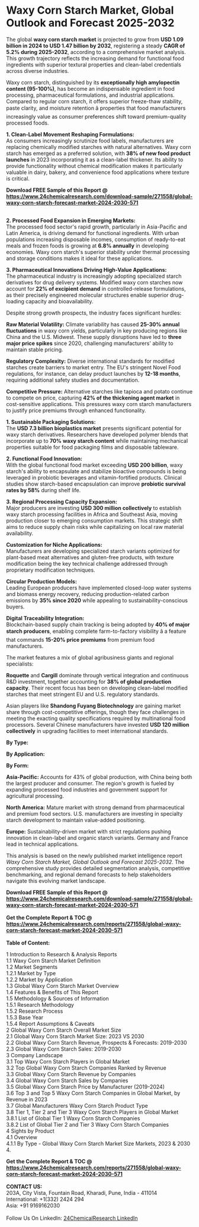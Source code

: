 <h1>Waxy Corn Starch Market, Global Outlook and Forecast 2025-2032</h1><p>The global <strong>waxy corn starch market</strong> is projected to grow from <strong>USD 1.09 billion in 2024 to USD 1.47 billion by 2032</strong>, registering a steady <strong>CAGR of 5.2% during 2025-2032</strong>, according to a comprehensive market analysis. This growth trajectory reflects the increasing demand for functional food ingredients with superior textural properties and clean-label credentials across diverse industries.</p><p>Waxy corn starch, distinguished by its <strong>exceptionally high amylopectin content (95-100%)</strong>, has become an indispensable ingredient in food processing, pharmaceutical formulations, and industrial applications. Compared to regular corn starch, it offers superior freeze-thaw stability, paste clarity, and moisture retention â properties that food manufacturers increasingly value as consumer preferences shift toward premium-quality processed foods.</p><p><strong>1. Clean-Label Movement Reshaping Formulations:</strong><br>
As consumers increasingly scrutinize food labels, manufacturers are replacing chemically modified starches with natural alternatives. Waxy corn starch has emerged as a preferred solution, with <strong>38% of new food product launches</strong> in 2023 incorporating it as a clean-label thickener. Its ability to provide functionality without chemical modification makes it particularly valuable in dairy, bakery, and convenience food applications where texture is critical.</p><div><b>Download FREE Sample of this Report @ 
            <a href="https://www.24chemicalresearch.com/download-sample/271558/global-waxy-corn-starch-forecast-market-2024-2030-571">
            https://www.24chemicalresearch.com/download-sample/271558/global-waxy-corn-starch-forecast-market-2024-2030-571</a></b></div><br><p><strong>2. Processed Food Expansion in Emerging Markets:</strong><br>
The processed food sector's rapid growth, particularly in Asia-Pacific and Latin America, is driving demand for functional ingredients. With urban populations increasing disposable incomes, consumption of ready-to-eat meals and frozen foods is growing at <strong>6.8% annually</strong> in developing economies. Waxy corn starch's superior stability under thermal processing and storage conditions makes it ideal for these applications.</p><p><strong>3. Pharmaceutical Innovations Driving High-Value Applications:</strong><br>
The pharmaceutical industry is increasingly adopting specialized starch derivatives for drug delivery systems. Modified waxy corn starches now account for <strong>22% of excipient demand</strong> in controlled-release formulations, as their precisely engineered molecular structures enable superior drug-loading capacity and bioavailability.</p><p>Despite strong growth prospects, the industry faces significant hurdles:</p><p><strong>Raw Material Volatility:</strong> Climate variability has caused <strong>25-30% annual fluctuations</strong> in waxy corn yields, particularly in key producing regions like China and the U.S. Midwest. These supply disruptions have led to <strong>three major price spikes</strong> since 2020, challenging manufacturers' ability to maintain stable pricing.</p><p><strong>Regulatory Complexity:</strong> Diverse international standards for modified starches create barriers to market entry. The EU's stringent Novel Food regulations, for instance, can delay product launches by <strong>12-18 months</strong>, requiring additional safety studies and documentation.</p><p><strong>Competitive Pressure:</strong> Alternative starches like tapioca and potato continue to compete on price, capturing <strong>42% of the thickening agent market</strong> in cost-sensitive applications. This pressures waxy corn starch manufacturers to justify price premiums through enhanced functionality.</p><p><strong>1. Sustainable Packaging Solutions:</strong><br>
The <strong>USD 7.3 billion bioplastics market</strong> presents significant potential for waxy starch derivatives. Researchers have developed polymer blends that incorporate up to <strong>70% waxy starch content</strong> while maintaining mechanical properties suitable for food packaging films and disposable tableware.</p><p><strong>2. Functional Food Innovation:</strong><br>
With the global functional food market exceeding <strong>USD 200 billion</strong>, waxy starch's ability to encapsulate and stabilize bioactive compounds is being leveraged in probiotic beverages and vitamin-fortified products. Clinical studies show starch-based encapsulation can improve <strong>probiotic survival rates by 58%</strong> during shelf life.</p><p><strong>3. Regional Processing Capacity Expansion:</strong><br>
Major producers are investing <strong>USD 300 million collectively</strong> to establish waxy starch processing facilities in Africa and Southeast Asia, moving production closer to emerging consumption markets. This strategic shift aims to reduce supply chain risks while capitalizing on local raw material availability.</p><p><strong>Customization for Niche Applications:</strong><br>
	Manufacturers are developing specialized starch variants optimized for plant-based meat alternatives and gluten-free products, with texture modification being the key technical challenge addressed through proprietary modification techniques.</p><p><strong>Circular Production Models:</strong><br>
	Leading European producers have implemented closed-loop water systems and biomass energy recovery, reducing production-related carbon emissions by <strong>35% since 2020</strong> while appealing to sustainability-conscious buyers.</p><p><strong>Digital Traceability Integration:</strong><br>
	Blockchain-based supply chain tracking is being adopted by <strong>40% of major starch producers</strong>, enabling complete farm-to-factory visibility â a feature that commands <strong>15-20% price premiums</strong> from premium food manufacturers.</p><p>The market features a mix of global agribusiness giants and regional specialists:</p><p><strong>Roquette</strong> and <strong>Cargill</strong> dominate through vertical integration and continuous R&amp;D investment, together accounting for <strong>38% of global production capacity</strong>. Their recent focus has been on developing clean-label modified starches that meet stringent EU and U.S. regulatory standards.</p><p>Asian players like <strong>Shandong Fuyang Biotechnology</strong> are gaining market share through cost-competitive offerings, though they face challenges in meeting the exacting quality specifications required by multinational food processors. Several Chinese manufacturers have invested <strong>USD 120 million collectively</strong> in upgrading facilities to meet international standards.</p><p><strong>By Type:</strong>
		</p><p><strong>By Application:</strong>
		</p><p><strong>By Form:</strong>
		</p><p><strong>Asia-Pacific:</strong> Accounts for 43% of global production, with China being both the largest producer and consumer. The region's growth is fueled by expanding processed food industries and government support for agricultural processing.</p><p><strong>North America:</strong> Mature market with strong demand from pharmaceutical and premium food sectors. U.S. manufacturers are investing in specialty starch development to maintain value-added positioning.</p><p><strong>Europe:</strong> Sustainability-driven market with strict regulations pushing innovation in clean-label and organic starch variants. Germany and France lead in technical applications.</p><p>This analysis is based on the newly published market intelligence report <em>Waxy Corn Starch Market, Global Outlook and Forecast 2025-2032</em>. The comprehensive study provides detailed segmentation analysis, competitive benchmarking, and regional demand forecasts to help stakeholders navigate this evolving market landscape.</p><div><b>Download FREE Sample of this Report @ 
            <a href="https://www.24chemicalresearch.com/download-sample/271558/global-waxy-corn-starch-forecast-market-2024-2030-571">
            https://www.24chemicalresearch.com/download-sample/271558/global-waxy-corn-starch-forecast-market-2024-2030-571</a></b></div><br><div><b>Get the Complete Report & TOC @ 
            <a href="https://www.24chemicalresearch.com/reports/271558/global-waxy-corn-starch-forecast-market-2024-2030-571">
            https://www.24chemicalresearch.com/reports/271558/global-waxy-corn-starch-forecast-market-2024-2030-571</a></b></div><br>
            <b>Table of Content:</b><p>1 Introduction to Research & Analysis Reports<br />
    1.1 Waxy Corn Starch Market Definition<br />
    1.2 Market Segments<br />
        1.2.1 Market by Type<br />
        1.2.2 Market by Application<br />
    1.3 Global Waxy Corn Starch Market Overview<br />
    1.4 Features & Benefits of This Report<br />
    1.5 Methodology & Sources of Information<br />
        1.5.1 Research Methodology<br />
        1.5.2 Research Process<br />
        1.5.3 Base Year<br />
        1.5.4 Report Assumptions & Caveats<br />
2 Global Waxy Corn Starch Overall Market Size<br />
    2.1 Global Waxy Corn Starch Market Size: 2023 VS 2030<br />
    2.2 Global Waxy Corn Starch Revenue, Prospects & Forecasts: 2019-2030<br />
    2.3 Global Waxy Corn Starch Sales: 2019-2030<br />
3 Company Landscape<br />
    3.1 Top Waxy Corn Starch Players in Global Market<br />
    3.2 Top Global Waxy Corn Starch Companies Ranked by Revenue<br />
    3.3 Global Waxy Corn Starch Revenue by Companies<br />
    3.4 Global Waxy Corn Starch Sales by Companies<br />
    3.5 Global Waxy Corn Starch Price by Manufacturer (2019-2024)<br />
    3.6 Top 3 and Top 5 Waxy Corn Starch Companies in Global Market, by Revenue in 2023<br />
    3.7 Global Manufacturers Waxy Corn Starch Product Type<br />
    3.8 Tier 1, Tier 2 and Tier 3 Waxy Corn Starch Players in Global Market<br />
        3.8.1 List of Global Tier 1 Waxy Corn Starch Companies<br />
        3.8.2 List of Global Tier 2 and Tier 3 Waxy Corn Starch Companies<br />
4 Sights by Product<br />
    4.1 Overview<br />
        4.1.1 By Type - Global Waxy Corn Starch Market Size Markets, 2023 & 2030<br />
        4.</p><div><b>Get the Complete Report & TOC @ 
            <a href="https://www.24chemicalresearch.com/reports/271558/global-waxy-corn-starch-forecast-market-2024-2030-571">
            https://www.24chemicalresearch.com/reports/271558/global-waxy-corn-starch-forecast-market-2024-2030-571</a></b></div><br><b>CONTACT US:</b><br>
            203A, City Vista, Fountain Road, Kharadi, Pune, India - 411014<br>
            International: +1(332) 2424 294<br>
            Asia: +91 9169162030 <br><br>
            Follow Us On LinkedIn: <a href="https://www.linkedin.com/company/24chemicalresearch/">24ChemicalResearch LinkedIn</a>